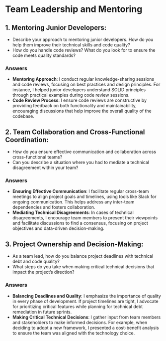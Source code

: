 # Team Leadership and Mentoring

## 1. Mentoring Junior Developers:
- Describe your approach to mentoring junior developers. How do you help them improve their technical skills and code quality?
- How do you handle code reviews? What do you look for to ensure the code meets quality standards?
### Answers
- **Mentoring Approach**: I conduct regular knowledge-sharing sessions and code reviews, focusing on best practices and design principles. For instance, I helped junior developers understand SOLID principles through practical examples during code review sessions.
- **Code Review Process**: I ensure code reviews are constructive by providing feedback on both functionality and maintainability, encouraging discussions that help improve the overall quality of the codebase.

## 2. Team Collaboration and Cross-Functional Coordination:
- How do you ensure effective communication and collaboration across cross-functional teams?
- Can you describe a situation where you had to mediate a technical disagreement within your team?
### Answers
- **Ensuring Effective Communication**: I facilitate regular cross-team meetings to align project goals and timelines, using tools like Slack for ongoing communication. This helps address any inter-team dependencies and fosters collaboration.
- **Mediating Technical Disagreements**: In cases of technical disagreements, I encourage team members to present their viewpoints and facilitate discussions to find a consensus, focusing on project objectives and data-driven decision-making.

## 3. Project Ownership and Decision-Making:
- As a team lead, how do you balance project deadlines with technical debt and code quality?
- What steps do you take when making critical technical decisions that impact the project’s direction?
### Answers
- **Balancing Deadlines and Quality**: I emphasize the importance of quality in every phase of development. If project timelines are tight, I advocate for prioritizing critical features while planning for technical debt remediation in future sprints.
- **Making Critical Technical Decisions**: I gather input from team members and stakeholders to make informed decisions. For example, when deciding to adopt a new framework, I presented a cost-benefit analysis to ensure the team was aligned with the technology choice.

